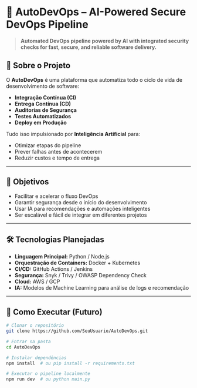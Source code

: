 # 🚀 AutoDevOps – AI-Powered Secure DevOps Pipeline

> **Automated DevOps pipeline powered by AI with integrated security checks for fast, secure, and reliable software delivery.**


## 📌 Sobre o Projeto
O **AutoDevOps** é uma plataforma que automatiza todo o ciclo de vida de desenvolvimento de software:
- **Integração Contínua (CI)**
- **Entrega Contínua (CD)**
- **Auditorias de Segurança**
- **Testes Automatizados**
- **Deploy em Produção**

Tudo isso impulsionado por **Inteligência Artificial** para:
- Otimizar etapas do pipeline
- Prever falhas antes de acontecerem
- Reduzir custos e tempo de entrega

---

## 🎯 Objetivos
- Facilitar e acelerar o fluxo DevOps
- Garantir segurança desde o início do desenvolvimento
- Usar IA para recomendações e automações inteligentes
- Ser escalável e fácil de integrar em diferentes projetos

---

## 🛠️ Tecnologias Planejadas
- **Linguagem Principal:** Python / Node.js
- **Orquestração de Containers:** Docker + Kubernetes
- **CI/CD:** GitHub Actions / Jenkins
- **Segurança:** Snyk / Trivy / OWASP Dependency Check
- **Cloud:** AWS / GCP
- **IA:** Modelos de Machine Learning para análise de logs e recomendação

---

## 🚀 Como Executar (Futuro)
```bash
# Clonar o repositório
git clone https://github.com/SeuUsuario/AutoDevOps.git

# Entrar na pasta
cd AutoDevOps

# Instalar dependências
npm install  # ou pip install -r requirements.txt

# Executar o pipeline localmente
npm run dev  # ou python main.py
